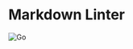 # Markdown Linter

![Go](https://github.com/markdown-linter/markdown-linter/workflows/Go/badge.svg?branch=master)
